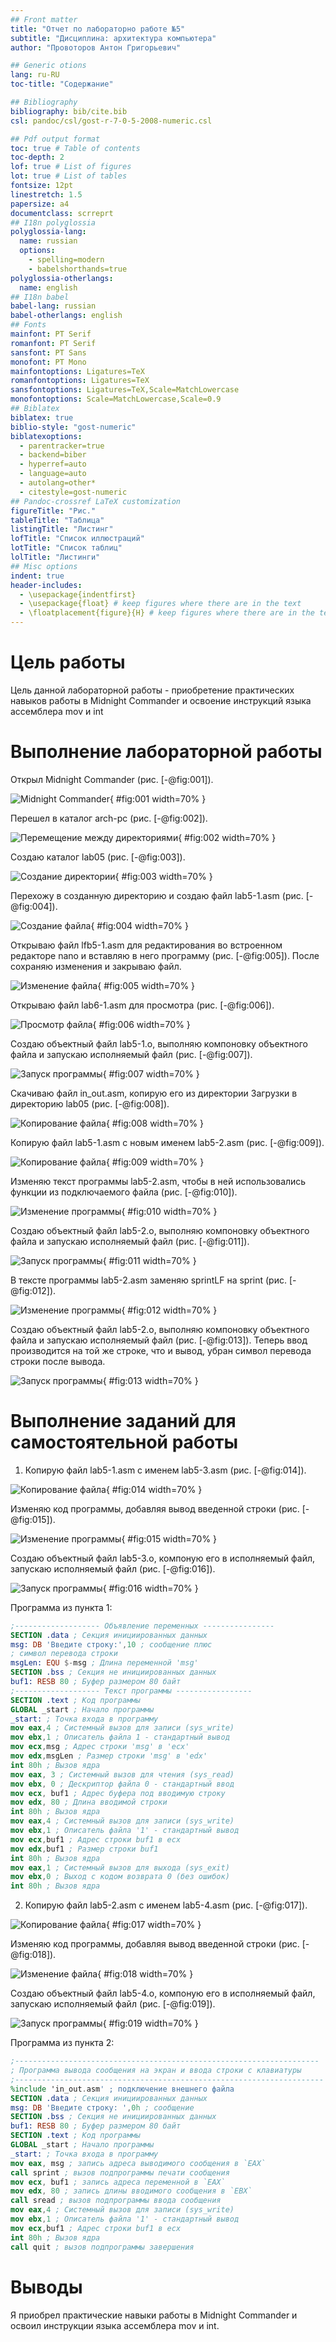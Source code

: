 ```yaml
---
## Front matter
title: "Отчет по лабораторно работе №5"
subtitle: "Дисциплина: архитектура компьютера"
author: "Провоторов Антон Григорьевич"

## Generic otions
lang: ru-RU
toc-title: "Содержание"

## Bibliography
bibliography: bib/cite.bib
csl: pandoc/csl/gost-r-7-0-5-2008-numeric.csl

## Pdf output format
toc: true # Table of contents
toc-depth: 2
lof: true # List of figures
lot: true # List of tables
fontsize: 12pt
linestretch: 1.5
papersize: a4
documentclass: scrreprt
## I18n polyglossia
polyglossia-lang:
  name: russian
  options:
	- spelling=modern
	- babelshorthands=true
polyglossia-otherlangs:
  name: english
## I18n babel
babel-lang: russian
babel-otherlangs: english
## Fonts
mainfont: PT Serif
romanfont: PT Serif
sansfont: PT Sans
monofont: PT Mono
mainfontoptions: Ligatures=TeX
romanfontoptions: Ligatures=TeX
sansfontoptions: Ligatures=TeX,Scale=MatchLowercase
monofontoptions: Scale=MatchLowercase,Scale=0.9
## Biblatex
biblatex: true
biblio-style: "gost-numeric"
biblatexoptions:
  - parentracker=true
  - backend=biber
  - hyperref=auto
  - language=auto
  - autolang=other*
  - citestyle=gost-numeric
## Pandoc-crossref LaTeX customization
figureTitle: "Рис."
tableTitle: "Таблица"
listingTitle: "Листинг"
lofTitle: "Список иллюстраций"
lotTitle: "Список таблиц"
lolTitle: "Листинги"
## Misc options
indent: true
header-includes:
  - \usepackage{indentfirst}
  - \usepackage{float} # keep figures where there are in the text
  - \floatplacement{figure}{H} # keep figures where there are in the text
---
```


# Цель работы

Цель данной лабораторной работы - приобретение практических навыков работы в Midnight Commander и освоение инструкций языка ассемблера mov и int

# Выполнение лабораторной работы

Открыл Midnight Commander (рис. [-@fig:001]).

![Midnight Commander](image/.png){ #fig:001 width=70% }

Перешел в каталог arch-pc (рис. [-@fig:002]).

![Перемещение между директориями](image/1.png){ #fig:002 width=70% }

Создаю каталог lab05 (рис. [-@fig:003]).

![Создание директории](image/2.png){ #fig:003 width=70% }

Перехожу в созданную директорию и создаю файл lab5-1.asm (рис. [-@fig:004]).

![Создание файла](image/3.png){ #fig:004 width=70% }

Открываю файл lfb5-1.asm для редактирования во встроенном редакторе nano и вставляю в него программу (рис. [-@fig:005]). После сохраняю изменения и закрываю файл.

![Изменение файла](image/.png){ #fig:005 width=70% }

Открываю файл lab6-1.asm для просмотра (рис. [-@fig:006]).

![Просмотр файла](image/6.png){ #fig:006 width=70% }

Создаю объектный файл lab5-1.o, выполняю компоновку объектного файла и запускаю исполняемый файл (рис. [-@fig:007]).

![Запуск программы](image/5.png){ #fig:007 width=70% }

Скачиваю файл in_out.asm, копирую его из директории Загрузки в директорию lab05 (рис. [-@fig:008]).

![Копирование файла](image/.png){ #fig:008 width=70% }

Копирую файл lab5-1.asm с новым именем lab5-2.asm (рис. [-@fig:009]).

![Копирование файла](image/.png){ #fig:009 width=70% }

Изменяю текст программы lab5-2.asm, чтобы в ней использовались функции из подключаемого файла (рис. [-@fig:010]).

![Изменение программы](image/8.png){ #fig:010 width=70% }

Создаю объектный файл lab5-2.o, выполняю компоновку объектного файла и запускаю исполняемый файл (рис. [-@fig:011]).

![Запуск программы](image/7.png){ #fig:011 width=70% }

В тексте программы lab5-2.asm заменяю sprintLF на sprint (рис. [-@fig:012]).

![Изменение программы](image/9.png){ #fig:012 width=70% }

Создаю объектный файл lab5-2.o, выполняю компоновку объектного файла и запускаю исполняемый файл (рис. [-@fig:013]). Теперь ввод производится на той же строке, что и вывод, убран символ перевода строки после вывода.

![Запуск программы](image/10.png){ #fig:013 width=70% }

# Выполнение заданий для самостоятельной работы

1. Копирую файл lab5-1.asm с именем lab5-3.asm (рис. [-@fig:014]).

![Копирование файла](image/11.png){ #fig:014 width=70% }

Изменяю код программы, добавляя вывод введенной строки (рис. [-@fig:015]).

![Изменение программы](image/12.png){ #fig:015 width=70% }

Создаю объектный файл lab5-3.o, компоную его в исполняемый файл, запускаю исполняемый файл (рис. [-@fig:016]).

![Запуск программы](image/16.png){ #fig:016 width=70% }

Программа из пункта 1:

```NASM
;------------------- Объявление переменных ----------------
SECTION .data ; Секция инициированных данных
msg: DB 'Введите строку:',10 ; сообщение плюс
; символ перевода строки
msgLen: EQU $-msg ; Длина переменной 'msg'
SECTION .bss ; Секция не инициированных данных
buf1: RESB 80 ; Буфер размером 80 байт
;------------------- Текст программы -----------------
SECTION .text ; Код программы
GLOBAL _start ; Начало программы
_start: ; Точка входа в программу
mov eax,4 ; Системный вызов для записи (sys_write)
mov ebx,1 ; Описатель файла 1 - стандартный вывод
mov ecx,msg ; Адрес строки 'msg' в 'ecx'
mov edx,msgLen ; Размер строки 'msg' в 'edx'
int 80h ; Вызов ядра
mov eax, 3 ; Системный вызов для чтения (sys_read)
mov ebx, 0 ; Дескриптор файла 0 - стандартный ввод
mov ecx, buf1 ; Адрес буфера под вводимую строку
mov edx, 80 ; Длина вводимой строки
int 80h ; Вызов ядра
mov eax,4 ; Системный вызов для записи (sys_write)
mov ebx,1 ; Описатель файла '1' - стандартный вывод
mov ecx,buf1 ; Адрес строки buf1 в ecx
mov edx,buf1 ; Размер строки buf1
int 80h ; Вызов ядра
mov eax,1 ; Системный вызов для выхода (sys_exit)
mov ebx,0 ; Выход с кодом возврата 0 (без ошибок)
int 80h ; Вызов ядра
```
2. Копирую файл lab5-2.asm с именем lab5-4.asm (рис. [-@fig:017]).

![Копирование файла](image/13.png){ #fig:017 width=70% }

Изменяю код программы, добавляя вывод введенной строки (рис. [-@fig:018]).

![Изменение файла](image/15.png){ #fig:018 width=70% }

Создаю объектный файл lab5-4.o, компоную его в исполняемый файл, запускаю исполняемый файл (рис. [-@fig:019]).

![Запуск программы](image/14.png){ #fig:019 width=70% }

Программа из пункта 2:

```NASM
;--------------------------------------------------------------------
; Программа вывода сообщения на экран и ввода строки с клавиатуры
;---------------------------------------------------------------------
%include 'in_out.asm' ; подключение внешнего файла
SECTION .data ; Секция инициированных данных
msg: DB 'Введите строку: ',0h ; сообщение
SECTION .bss ; Секция не инициированных данных
buf1: RESB 80 ; Буфер размером 80 байт
SECTION .text ; Код программы
GLOBAL _start ; Начало программы
_start: ; Точка входа в программу
mov eax, msg ; запись адреса выводимого сообщения в `EAX`
call sprint ; вызов подпрограммы печати сообщения
mov ecx, buf1 ; запись адреса переменной в `EAX`
mov edx, 80 ; запись длины вводимого сообщения в `EBX`
call sread ; вызов подпрограммы ввода сообщения
mov eax,4 ; Системный вызов для записи (sys_write)
mov ebx,1 ; Описатель файла '1' - стандартный вывод
mov ecx,buf1 ; Адрес строки buf1 в ecx
int 80h ; Вызов ядра
call quit ; вызов подпрограммы завершения
```

# Выводы

Я приобрел практические навыки работы в Midnight Commander и освоил
инструкции языка ассемблера mov и int.
